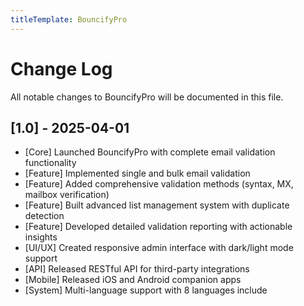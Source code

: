 ```yaml
---
titleTemplate: BouncifyPro
---
```


# Change Log

All notable changes to BouncifyPro will be documented in this file.

## [1.0] - 2025-04-01

-   [Core] Launched BouncifyPro with complete email validation functionality
-   [Feature] Implemented single and bulk email validation
-   [Feature] Added comprehensive validation methods (syntax, MX, mailbox verification)
-   [Feature] Built advanced list management system with duplicate detection
-   [Feature] Developed detailed validation reporting with actionable insights
-   [UI/UX] Created responsive admin interface with dark/light mode support
-   [API] Released RESTful API for third-party integrations
-   [Mobile] Released iOS and Android companion apps
-   [System] Multi-language support with 8 languages include
